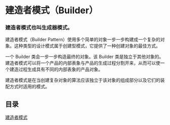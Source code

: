 # 建造者模式（Builder）
### 建造者模式也叫生成器模式。
建造者模式（Builder Pattern）使用多个简单的对象一步一步构建成一个复杂的对象。这种类型的设计模式属于创建型模式，它提供了一种创建对象的最佳方式。

一个 Builder 类会一步一步构造最终的对象。该 Builder 类是独立于其他对象的。
建造者模式可以将一个产品的内部表象与产品的生成过程分割开来，从而可以使一个建造过程生成具有不同的内部表象的产品对象。

建造者模式是在当创建复杂对象的算法应该独立于该对象的组成部分以及它们的装配方式时适用的模式。 


## 目录
[建造者模式](https://github.com/appeondotnet/learning-design/tree/zhangguangjian/src/BuilderPattern)  